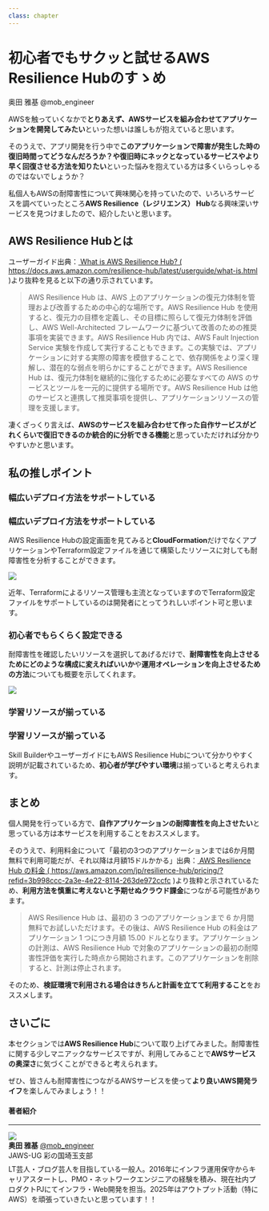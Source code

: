 ```yaml
---
class: chapter
---
```


# 初心者でもサクッと試せるAWS Resilience Hubのすゝめ

<div class="flush-right">
奥田 雅基 @mob_engineer
</div>



AWSを触っていくなかで**とりあえず、AWSサービスを組み合わせてアプリケーションを開発してみたい**といった想いは誰しもが抱えていると思います。

そのうえで、アプリ開発を行う中で**このアプリケーションで障害が発生した時の復旧時間ってどうなんだろうか？**や**復旧時にネックとなっているサービスやより早く回復させる方法を知りたい**といった悩みを抱えている方は多くいらっしゃるのではないでしょうか？

私個人もAWSの耐障害性について興味関心を持っていたので、いろいろサービスを調べていったところ**AWS Resilience（レジリエンス） Hub**なる興味深いサービスを見つけましたので、紹介したいと思います。


## AWS Resilience Hubとは

ユーザーガイド<span class="footnote">出典：<a href="https://docs.aws.amazon.com/resilience-hub/latest/userguide/what-is.html"> What is AWS Resilience Hub? ( https://docs.aws.amazon.com/resilience-hub/latest/userguide/what-is.html )</a>より抜粋</span>を見ると以下の通り示されています。

>AWS Resilience Hub は、AWS 上のアプリケーションの復元力体制を管理および改善するための中心的な場所です。AWS Resilience Hub を使用すると、復元力の目標を定義し、その目標に照らして復元力体制を評価し、AWS Well-Architected フレームワークに基づいて改善のための推奨事項を実装できます。AWS Resilience Hub 内では、AWS Fault Injection Service 実験を作成して実行することもできます。この実験では、アプリケーションに対する実際の障害を模倣することで、依存関係をより深く理解し、潜在的な弱点を明らかにすることができます。AWS Resilience Hub は、復元力体制を継続的に強化するために必要なすべての AWS のサービスとツールを一元的に提供する場所です。AWS Resilience Hub は他のサービスと連携して推奨事項を提供し、アプリケーションリソースの管理を支援します。


凄くざっくり言えば、**AWSのサービスを組み合わせて作った自作サービスがどれくらいで復旧できるのか統合的に分析できる機能**と思っていただければ分かりやすいかと思います。

## 私の推しポイント

### 幅広いデプロイ方法をサポートしている
### 幅広いデプロイ方法をサポートしている

AWS Resilience Hubの設定画面を見てみると**CloudFormation**だけでなくアプリケーションやTerraform設定ファイルを通じて構築したリソースに対しても耐障害性を分析することができます。

<img src="images/chap-mob_engineer-aws-resilience-hub/snapshot001.png">

近年、Terraformによるリソース管理も主流となっていますのでTerraform設定ファイルをサポートしているのは開発者にとってうれしいポイント可と思います。


### 初心者でもらくらく設定できる

耐障害性を確認したいリソースを選択してあげるだけで、**耐障害性を向上させるためにどのような構成に変えればいいか**や**運用オペレーションを向上させるための方法**についても概要を示してくれます。

<img src="images/chap-mob_engineer-aws-resilience-hub/snapshot002.png">

### 学習リソースが揃っている
### 学習リソースが揃っている

Skill BuilderやユーザーガイドにもAWS Resilience Hubについて分かりやすく説明が記載されているため、**初心者が学びやすい環境**は揃っていると考えられます。

## まとめ

個人開発を行っている方で、**自作アプリケーションの耐障害性を向上させたい**と思っている方は本サービスを利用することをおススメします。

そのうえで、利用料金について「最初の3つのアプリケーションまでは6か月間無料で利用可能だが、それ以降は月額15ドルかかる」<span class="footnote">出典：<a href="https://aws.amazon.com/jp/resilience-hub/pricing/?refid=3b998ccc-2a3e-4e22-8114-263de972ccfc"> AWS Resilience Hub の料金 ( https://aws.amazon.com/jp/resilience-hub/pricing/?refid=3b998ccc-2a3e-4e22-8114-263de972ccfc )</a>より抜粋</span>と示されているため、**利用方法を慎重に考えないと予期せぬクラウド課金**につながる可能性があります。

>AWS Resilience Hub は、最初の 3 つのアプリケーションまで 6 か月間無料でお試しいただけます。その後は、AWS Resilience Hub の料金はアプリケーション 1 つにつき月額 15.00 ドルとなります。アプリケーションの計測は、AWS Resilience Hub で対象のアプリケーションの最初の耐障害性評価を実行した時点から開始されます。このアプリケーションを削除すると、計測は停止されます。



そのため、**検証環境で利用される場合はきちんと計画を立てて利用すること**をおススメします。

## さいごに

本セクションでは**AWS Resilience Hub**について取り上げてみました。耐障害性に関する少しマニアックなサービスですが、利用してみることで**AWSサービスの奥深さ**に気づくことができると考えられます。

ぜひ、皆さんも耐障害性につながるAWSサービスを使って**より良いAWS開発ライフ**を楽しんでみましょう！！

#### 著者紹介

---

<div class="author-profile">
    <img src="images/mobengineer.png">
    <div>
        <div>
            <b>奥田 雅基</b>
            <a href="https://x.com/mob_engineer">@mob_engineer</a>
        </div>
        <div>
            JAWS-UG 彩の国埼玉支部
        </div>
    </div>
</div>
<p style="margin-top: 0.5em; margin-bottom: 2em;">
LT芸人・ブログ芸人を目指している一般人。2016年にインフラ運用保守からキャリアスタートし、PMO・ネットワークエンジニアの経験を積み、現在社内プロダクトPJにてインフラ・Web開発を担当。2025年はアウトプット活動（特にAWS）を頑張っていきたいと思っています！！
</p>